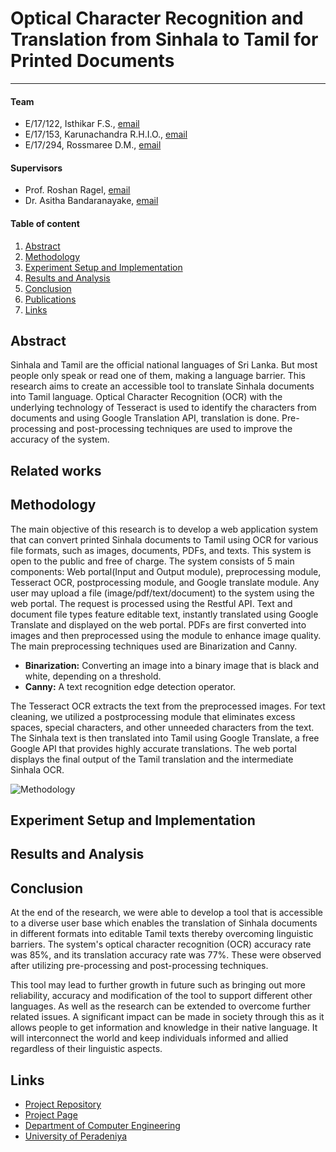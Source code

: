 # Optical Character Recognition and Translation from Sinhala to Tamil for Printed Documents

---


#### Team

- E/17/122, Isthikar F.S., [email](mailto:e17122@eng.pdn.ac.lk)
- E/17/153, Karunachandra R.H.I.O., [email](mailto:e17153@eng.pdn.ac.lk)
- E/17/294, Rossmaree D.M., [email](mailto:e17294@eng.pdn.ac.lk)

#### Supervisors

- Prof. Roshan Ragel, [email](mailto:roshanr@eng.pdn.ac.lk)
- Dr. Asitha Bandaranayake, [email](mailto:asithab@eng.pdn.ac.lk)

#### Table of content

1. [Abstract](#abstract)
2. [Methodology](#methodology)
3. [Experiment Setup and Implementation](#experiment-setup-and-implementation)
4. [Results and Analysis](#results-and-analysis)
5. [Conclusion](#conclusion)
6. [Publications](#publications)
7. [Links](#links)

## Abstract
Sinhala and Tamil are the official national languages of Sri Lanka. But most people only speak or read one of them, making a language barrier. This research aims to create an accessible tool to translate Sinhala documents into Tamil language. Optical Character Recognition (OCR) with the underlying technology of Tesseract is used to identify the characters from documents and using Google Translation API, translation is done. Pre-processing and post-processing techniques are used to improve the accuracy of the system.

## Related works

## Methodology

The main objective of this research is to develop a web application system that can convert printed Sinhala documents to Tamil using OCR for various file formats, such as images, documents, PDFs, and texts. This system is open to the public and free of charge. The system consists of 5 main components: Web portal(Input and Output module), preprocessing module, Tesseract OCR, postprocessing module, and Google translate module. Any user may upload a file (image/pdf/text/document) to the system using the web portal. The request is processed using the Restful API. Text and document file types feature editable text, instantly translated using Google Translate and displayed on the web portal. PDFs are first converted into images and then preprocessed using the module to enhance image quality. The main preprocessing techniques used are Binarization and Canny.

- **Binarization:** Converting an image into a binary image that is black and white, depending on a threshold.  
- **Canny:** A text recognition edge detection operator.

The Tesseract OCR extracts the text from the preprocessed images. For text cleaning, we utilized a postprocessing module that eliminates excess spaces, special characters, and other unneeded characters from the text. The Sinhala text is then translated into Tamil using Google Translate, a free Google API that provides highly accurate translations. The web portal displays the final output of the Tamil translation and the intermediate Sinhala OCR.

![Methodology](./images/methodology.png)

## Experiment Setup and Implementation

## Results and Analysis

## Conclusion
At the end of the research, we were able to develop a tool that is accessible to a diverse user base which enables the translation of Sinhala documents in different formats into editable Tamil texts thereby overcoming linguistic barriers. The system's optical character recognition (OCR) accuracy rate was 85%, and its translation accuracy rate was 77%. These were observed after utilizing pre-processing and post-processing techniques.

This tool may lead to further growth in future such as bringing out more reliability, accuracy and modification of the tool to support different other languages. As well as the research can be extended to overcome further related issues. A significant impact can be made in society through this as it allows people to get information and knowledge in their native language. It will interconnect the world and keep individuals informed and allied regardless of their linguistic aspects.

## Links
- [Project Repository](https://github.com/cepdnaclk/e17-4yp-OCR-and-Translation-from-Sinhala-to-Tamil-for-Printed-Documents)
- [Project Page](https://cepdnaclk.github.io/e17-4yp-OCR-and-Translation-from-Sinhala-to-Tamil-for-Printed-Documents/)
- [Department of Computer Engineering](http://www.ce.pdn.ac.lk/)
- [University of Peradeniya](https://eng.pdn.ac.lk/)

